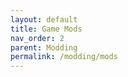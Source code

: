 ```yaml
---
layout: default
title: Game Mods
nav_order: 2
parent: Modding
permalink: /modding/mods
---
```

<!-- 
{: .note }
> {: .opaque }
> 
> 
> 
-->
